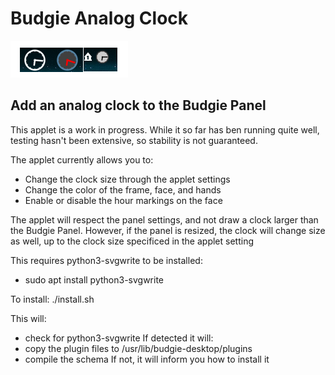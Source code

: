 # Budgie Analog Clock

![Screenshot](images/clock.png?raw=true)

## Add an analog clock to the Budgie Panel

This applet is a work in progress.  While it so far has ben running quite well,
testing hasn't been extensive, so stability is not guaranteed.

The applet currently allows you to:
* Change the clock size through the applet settings
* Change the color of the frame, face, and hands
* Enable or disable the hour markings on the face

The applet will respect the panel settings, and not draw a clock larger than
the Budgie Panel.  However, if the panel is resized, the clock will change size
as well, up to the clock size specificed in the applet setting

This requires python3-svgwrite to be installed:
* sudo apt install python3-svgwrite

To install:
./install.sh

This will:
* check for python3-svgwrite
If detected it will:
* copy the plugin files to /usr/lib/budgie-desktop/plugins
* compile the schema
If not, it will inform you how to install it
